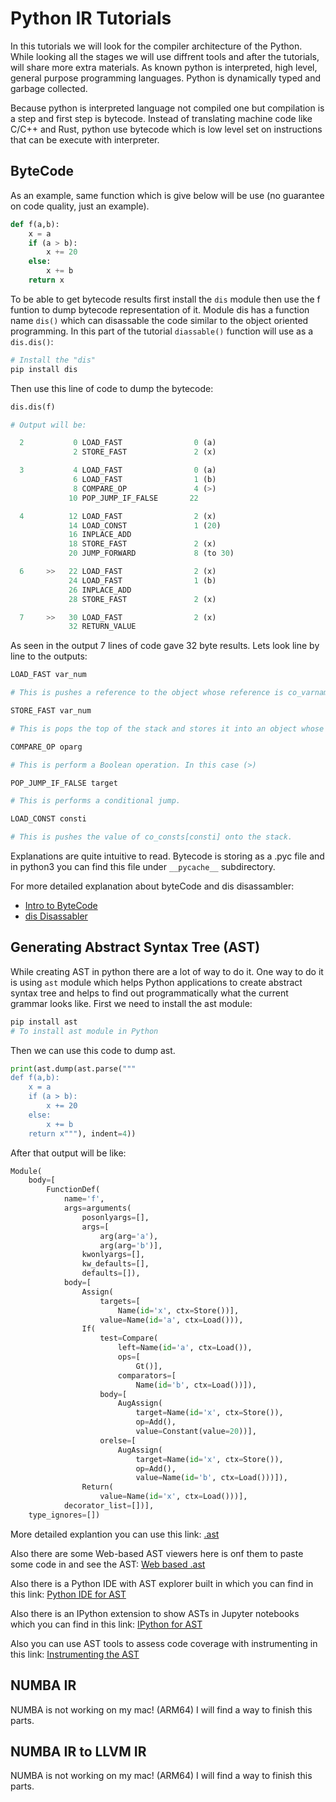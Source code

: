 # Python IR Tutorials

In this tutorials we will look for the compiler architecture of the Python. While looking all the stages we will use diffrent tools and after the tutorials, will share more extra materials. As known python is interpreted, high level, general purpose programming languages. Python is dynamically typed and garbage collected.

Because python is interpreted language not compiled one but compilation is a step and first step is bytecode. Instead of translating machine code like C/C++ and Rust, python use bytecode which is low level set on instructions that can be execute with interpreter.

## ByteCode

As an example, same function which is give below will be use (no guarantee on code quality, just an example).

```Python
def f(a,b):
    x = a
    if (a > b):
        x += 20
    else:
        x += b
    return x
```

To be able to get bytecode results first install the `dis` module then use the f funtion to dump bytecode representation of it. Module dis has a function name `dis()` which can disassable the code similar to the object oriented programming. In this part of the tutorial `diassable()` function will use as a `dis.dis()`:

```Python
# Install the "dis"
pip install dis
```

Then use this line of code to dump the bytecode:

```Python
dis.dis(f)

# Output will be:

  2           0 LOAD_FAST                0 (a)
              2 STORE_FAST               2 (x)

  3           4 LOAD_FAST                0 (a)
              6 LOAD_FAST                1 (b)
              8 COMPARE_OP               4 (>)
             10 POP_JUMP_IF_FALSE       22

  4          12 LOAD_FAST                2 (x)
             14 LOAD_CONST               1 (20)
             16 INPLACE_ADD
             18 STORE_FAST               2 (x)
             20 JUMP_FORWARD             8 (to 30)

  6     >>   22 LOAD_FAST                2 (x)
             24 LOAD_FAST                1 (b)
             26 INPLACE_ADD
             28 STORE_FAST               2 (x)

  7     >>   30 LOAD_FAST                2 (x)
             32 RETURN_VALUE
```

As seen in the output 7 lines of code gave 32 byte results. Lets look line by line to the outputs:

```Python
LOAD_FAST var_num

# This is pushes a reference to the object whose reference is co_varnames[var_num] onto the stack.
```

```Python
STORE_FAST var_num

# This is pops the top of the stack and stores it into an object whose reference is stored in co_varnames[var_num]
```

```Python
COMPARE_OP oparg

# This is perform a Boolean operation. In this case (>)
```

```Python
POP_JUMP_IF_FALSE target

# This is performs a conditional jump.
```

```Python
LOAD_CONST consti

# This is pushes the value of co_consts[consti] onto the stack.
```

Explanations are quite intuitive to read. Bytecode is storing as a .pyc file and in python3 you can find this file under   `__pycache__` subdirectory.

For more detailed explanation about byteCode and dis disassambler:

+ [Intro to ByteCode](https://opensource.com/article/18/4/introduction-python-bytecode)
+ [dis Disassabler](https://docs.python.org/3/library/dis.html)

## Generating Abstract Syntax Tree (AST)

While creating AST in python there are a lot of way to do it. One way to do it is using `ast` module which helps Python applications to create abstract syntax tree and helps to find out programmatically what the current grammar looks like. First we need to install the ast module:

```Python
pip install ast
# To install ast module in Python
```

Then we can use this code to dump ast.

```Python
print(ast.dump(ast.parse("""
def f(a,b):
    x = a
    if (a > b):
        x += 20
    else:
        x += b
    return x"""), indent=4))
```

After that output will be like:

```Python
Module(
    body=[
        FunctionDef(
            name='f',
            args=arguments(
                posonlyargs=[],
                args=[
                    arg(arg='a'),
                    arg(arg='b')],
                kwonlyargs=[],
                kw_defaults=[],
                defaults=[]),
            body=[
                Assign(
                    targets=[
                        Name(id='x', ctx=Store())],
                    value=Name(id='a', ctx=Load())),
                If(
                    test=Compare(
                        left=Name(id='a', ctx=Load()),
                        ops=[
                            Gt()],
                        comparators=[
                            Name(id='b', ctx=Load())]),
                    body=[
                        AugAssign(
                            target=Name(id='x', ctx=Store()),
                            op=Add(),
                            value=Constant(value=20))],
                    orelse=[
                        AugAssign(
                            target=Name(id='x', ctx=Store()),
                            op=Add(),
                            value=Name(id='b', ctx=Load()))]),
                Return(
                    value=Name(id='x', ctx=Load()))],
            decorator_list=[])],
    type_ignores=[])
```

More detailed explantion you can use this link: [.ast](https://docs.python.org/3/library/ast.html)

Also there are some Web-based AST viewers here is onf them to paste some code in and see the AST: [Web based .ast](https://python-ast-explorer.com/)

Also there is a Python IDE with AST explorer built in which you can find in this link: [Python IDE for AST](https://thonny.org/)

Also there is an IPython extension to show ASTs in Jupyter notebooks which you can find in this link: [IPython for AST](https://github.com/hchasestevens/show_ast)

Also you can use AST tools to assess code coverage with instrumenting in this link: [Instrumenting the AST](http://www.dalkescientific.com/writings/diary/archive/2010/02/22/instrumenting_the_ast.html)

## NUMBA IR

NUMBA is not working on my mac! (ARM64)
I will find a way to finish this parts.

## NUMBA IR to LLVM IR

NUMBA is not working on my mac! (ARM64)
I will find a way to finish this parts.
